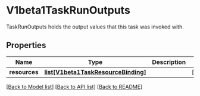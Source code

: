 # V1beta1TaskRunOutputs

TaskRunOutputs holds the output values that this task was invoked with.
## Properties
Name | Type | Description | Notes
------------ | ------------- | ------------- | -------------
**resources** | [**list[V1beta1TaskResourceBinding]**](V1beta1TaskResourceBinding.md) |  | [optional] 

[[Back to Model list]](../README.md#documentation-for-models) [[Back to API list]](../README.md#documentation-for-api-endpoints) [[Back to README]](../README.md)


